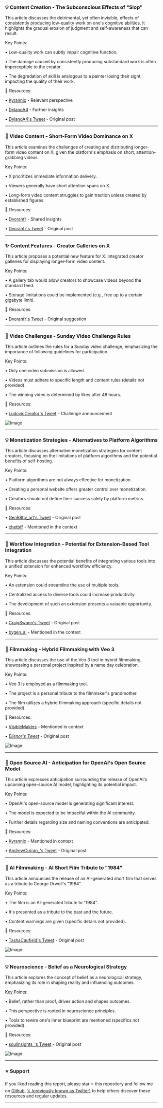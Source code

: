 ### 💡 Content Creation - The Subconscious Effects of "Slop"

This article discusses the detrimental, yet often invisible, effects of consistently producing low-quality work on one's cognitive abilities.  It highlights the gradual erosion of judgment and self-awareness that can result.

Key Points:

• Low-quality work can subtly impair cognitive function.


• The damage caused by consistently producing substandard work is often imperceptible to the creator.


•  The degradation of skill is analogous to a painter losing their sight, impacting the quality of their work.


🔗 Resources:

• [Kyrannio](https://x.com/Kyrannio) -  Relevant perspective


• [DylanoA4](https://x.com/DylanoA4) -  Further insights


• [DylanoA4's Tweet](https://x.com/DylanoA4/status/1939689032918655300) - Original post


---
### 🚀 Video Content - Short-Form Video Dominance on X

This article examines the challenges of creating and distributing longer-form video content on X, given the platform's emphasis on short, attention-grabbing videos.

Key Points:

• X prioritizes immediate information delivery.


•  Viewers generally have short attention spans on X.


• Long-form video content struggles to gain traction unless created by established figures.


🔗 Resources:

• [Dvorahfr](https://x.com/dvorahfr) -  Shared insights


• [Dvorahfr's Tweet](https://x.com/dvorahfr/status/1939569329978167397) -  Original post


---
### ✨ Content Features - Creator Galleries on X

This article proposes a potential new feature for X: integrated creator galleries for displaying longer-form video content.

Key Points:

• A gallery tab would allow creators to showcase videos beyond the standard feed.


•  Storage limitations could be implemented (e.g., free up to a certain gigabyte limit).



🔗 Resources:

• [Dvorahfr's Tweet](https://x.com/dvorahfr/status/1939573996552704254) - Original suggestion


---
### 🚀 Video Challenges -  Sunday Video Challenge Rules

This article outlines the rules for a Sunday video challenge, emphasizing the importance of following guidelines for participation.

Key Points:

• Only one video submission is allowed.


•  Videos must adhere to specific length and content rules (details not provided).


•  The winning video is determined by likes after 48 hours.


🔗 Resources:

• [LudovicCreator's Tweet](https://x.com/LudovicCreator/status/1939202184119226871) - Challenge announcement

![Image](https://pbs.twimg.com/ext_tw_video_thumb/1939202169053265920/pu/img/VzlWlonbI0ECyH5j.jpg)

---
### 💡 Monetization Strategies -  Alternatives to Platform Algorithms

This article discusses alternative monetization strategies for content creators, focusing on the limitations of platform algorithms and the potential benefits of self-hosting.

Key Points:

• Platform algorithms are not always effective for monetization.


•  Creating a personal website offers greater control over monetization.


• Creators should not define their success solely by platform metrics.


🔗 Resources:

• [GenR8tiv_art's Tweet](https://x.com/GenR8tiv_art/status/1939541669256265775) -  Original post


• [chetbff](https://x.com/chetbff) - Mentioned in the context


---
### 🤖 Workflow Integration - Potential for Extension-Based Tool Integration

This article discusses the potential benefits of integrating various tools into a unified extension for enhanced workflow efficiency.

Key Points:

•  An extension could streamline the use of multiple tools.


•  Centralized access to diverse tools could increase productivity.


• The development of such an extension presents a valuable opportunity.


🔗 Resources:

• [CraigSwann's Tweet](https://x.com/CraigSwann/status/1939517397209076015) -  Original post


• [bygen_ai](https://x.com/bygen_ai) - Mentioned in the context

---
### 🤖 Filmmaking -  Hybrid Filmmaking with Veo 3

This article discusses the use of the Veo 3 tool in hybrid filmmaking, showcasing a personal project inspired by a name day celebration.

Key Points:

• Veo 3 is employed as a filmmaking tool.


• The project is a personal tribute to the filmmaker's grandmother.


• The film utilizes a hybrid filmmaking approach (specific details not provided).


🔗 Resources:

• [VisibleMakers](https://x.com/visiblemakers) -  Mentioned in context


• [_Ellenor's Tweet_](https://x.com/_Ellenor/status/1939029644495462598) -  Original post

![Image](https://pbs.twimg.com/amplify_video_thumb/1939025433275633664/img/MR3q8nm4_eNbnxJH.jpg)

---
### 🤖 Open Source AI -  Anticipation for OpenAI's Open Source Model

This article expresses anticipation surrounding the release of OpenAI's upcoming open-source AI model, highlighting its potential impact.

Key Points:

•  OpenAI's open-source model is generating significant interest.


•  The model is expected to be impactful within the AI community.


•  Further details regarding size and naming conventions are anticipated.


🔗 Resources:

• [Kyrannio](https://x.com/Kyrannio) - Mentioned in context


• [AndrewCurran_'s Tweet](https://x.com/AndrewCurran_/status/1939477049418346787) -  Original post


---
### 🤖 AI Filmmaking -  AI Short Film Tribute to "1984"

This article announces the release of an AI-generated short film that serves as a tribute to George Orwell's "1984".

Key Points:

• The film is an AI-generated tribute to "1984".


•  It's presented as a tribute to the past and the future.


• Content warnings are given (specific details not provided).


🔗 Resources:

• [TashaCaufield's Tweet](https://x.com/TashaCaufield/status/1930654346145939489) -  Original post


![Image](https://pbs.twimg.com/amplify_video_thumb/1930650488657080320/img/rb0NQk2SZXJsi1ks.jpg)


---
### 💡 Neuroscience - Belief as a Neurological Strategy

This article explores the concept of belief as a neurological strategy, emphasizing its role in shaping reality and influencing outcomes.

Key Points:

• Belief, rather than proof, drives action and shapes outcomes.


• This perspective is rooted in neuroscience principles.


• Tools to rewire one's inner blueprint are mentioned (specifics not provided).


🔗 Resources:

• [soulinsights_'s Tweet](https://x.com/soulinsights_/status/1938810589494522027) - Original post

![Image](https://pbs.twimg.com/amplify_video_thumb/1938071113902211072/img/PCpRz3QCAF4gtfJL.jpg)


---

### ⭐️ Support

If you liked reading this report, please star ⭐️ this repository and follow me on [Github](https://github.com/Drix10), [𝕏 (previously known as Twitter)](https://x.com/DRIX_10_) to help others discover these resources and regular updates.

---